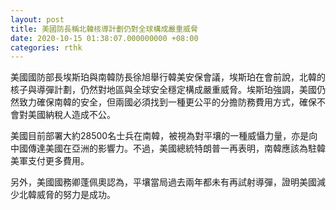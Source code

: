 ```yaml
---
layout: post
title: 美國防長稱北韓核導計劃仍對全球構成嚴重威脅
date: 2020-10-15 01:38:07.000000000 +08:00
categories: rthk
---
```


美國國防部長埃斯珀與南韓防長徐旭舉行韓美安保會議，埃斯珀在會前說，北韓的核子與導彈計劃，仍然對地區與全球安全穩定構成嚴重威脅。埃斯珀強調，美國仍然致力確保南韓的安全，但兩國必須找到一種更公平的分擔防務費用方式，確保不會對美國納稅人造成不公。

美國目前部署大約28500名士兵在南韓，被視為對平壤的一種威懾力量，亦是向中國傳達美國在亞洲的影響力。不過，美國總統特朗普一再表明，南韓應該為駐韓美軍支付更多費用。

另外，美國國務卿蓬佩奧認為，平壤當局過去兩年都未有再試射導彈，證明美國減少北韓威脅的努力是成功。
